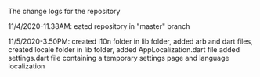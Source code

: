 The change logs for the repository

11/4/2020-11.38AM: eated repository in "master" branch

11/5/2020-3.50PM: created l10n folder in lib folder, added arb and dart files,
                  created locale folder in lib folder, added AppLocalization.dart file
                  added settings.dart file containing a temporary settings page and language localization
